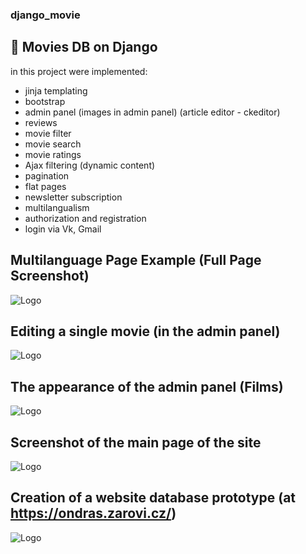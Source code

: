 ### django_movie
## 🍿 Movies DB on Django
in this project were implemented:
- jinja templating
- bootstrap
- admin panel (images in admin panel) (article editor - ckeditor)
- reviews
- movie filter
- movie search
- movie ratings
- Ajax filtering (dynamic content)
- pagination
- flat pages
- newsletter subscription
- multilangualism
- authorization and registration
- login via Vk, Gmail

## Multilanguage Page Example (Full Page Screenshot)

![Logo](https://i.ibb.co/n6dTCRr/english.png)

## Editing a single movie (in the admin panel)

![Logo](https://i.ibb.co/RPgk6qy/screencapture-127-0-0-1-8000-admin-movies-movie-1-change-2022-06-09-13-15-21.png)

## The appearance of the admin panel (Films)

![Logo](https://i.ibb.co/6g5T6Yf/screencapture-127-0-0-1-8000-admin-movies-movie-2022-06-09-13-16-39.png)

## Screenshot of the main page of the site

![Logo](https://i.ibb.co/bNDfh3s/screencapture-127-0-0-1-8000-ru-2022-06-09-13-15-01.png)

## Creation of a website database prototype (at https://ondras.zarovi.cz/)

![Logo](https://i.ibb.co/F4DjDBZ/WWW-SQL-Designer-Google-Chrome.jpg)

